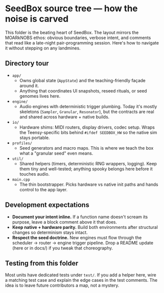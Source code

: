 # SeedBox source tree — how the noise is carved

This folder is the beating heart of SeedBox. The layout mirrors the MOARkNOBS
ethos: obvious boundaries, verbose intent, and comments that read like a
late-night pair-programming session. Here's how to navigate it without stepping
on any landmines.

## Directory tour

- `app/`
  - Owns global state (`AppState`) and the teaching-friendly façade around it.
  - Anything that coordinates UI snapshots, reseed rituals, or seed genomes
    lives here.
- `engine/`
  - Audio engines with deterministic trigger plumbing. Today it's mostly
    skeletons (`Sampler`, `Granular`, `Resonator`), but the contracts are real
    and shared across hardware + native builds.
- `io/`
  - Hardware shims: MIDI routers, display drivers, codec setup. Wraps the
    Teensy-specific bits behind `#ifdef SEEDBOX_HW` so the native sim stays
    portable.
- `profiles/`
  - Seed generators and macro maps. This is where we teach the box what a
    "granular seed" even means.
- `util/`
  - Shared helpers (timers, deterministic RNG wrappers, logging). Keep them
    tiny and well-tested; anything spooky belongs here before it touches audio.
- `main.cpp`
  - The thin bootstrapper. Picks hardware vs native init paths and hands control
    to the app layer.

## Development expectations

- **Document your intent inline.** If a function name doesn't scream its
  purpose, leave a block comment above it that does.
- **Keep native + hardware parity.** Build both environments after structural
  changes so determinism stays intact.
- **Respect the seed doctrine.** New engines must flow through the scheduler →
  router → engine trigger pipeline. Drop a README update (here or in docs/) if
  you tweak that choreography.

## Testing from this folder

Most units have dedicated tests under `test/`. If you add a helper here, wire a
matching test case and explain the edge cases in the test comments. The idea is
to leave future contributors a map, not a mystery.
